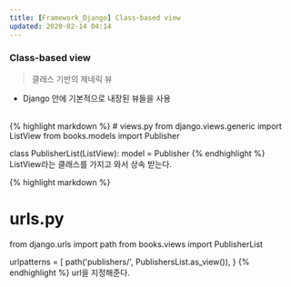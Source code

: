 ```yaml
---
title: [Framework_Django] Class-based view
updated: 2020-02-14 04:14
---
```


### Class-based view

> 클래스 기반의 제네릭 뷰
- Django 안에 기본적으로 내장된 뷰들을 사용
<br>
{% highlight markdown %}
# views.py
from django.views.generic import ListView
from books.models import Publisher

class PublisherList(ListView):
    model = Publisher
{% endhighlight %}
ListView라는 클래스를 가지고 와서 상속 받는다.

{% highlight markdown %}
# urls.py
from django.urls import path
from books.views import PublisherList

urlpatterns = [
    path('publishers/', PublishersList.as_view()),
}
{% endhighlight %}
url을 지정해준다.



